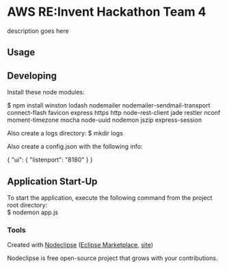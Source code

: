 

# AWS RE:Invent Hackathon Team 4
description goes here

## Usage



## Developing
Install these node modules:

 $ npm install winston lodash nodemailer nodemailer-sendmail-transport connect-flash favicon express https http node-rest-client jade restler nconf moment-timezone mocha node-uuid nodemon jszip express-session

Also create a logs directory:
 $ mkdir logs

Also create a config.json with the following info:

{
  "ui": {
    "listenport": "8180"
  }
}

## Application Start-Up
To start the application, execute the following command from the project root directory:<br/>
$ nodemon app.js


### Tools

Created with [Nodeclipse](https://github.com/Nodeclipse/nodeclipse-1)
 ([Eclipse Marketplace](http://marketplace.eclipse.org/content/nodeclipse), [site](http://www.nodeclipse.org))   

Nodeclipse is free open-source project that grows with your contributions.
